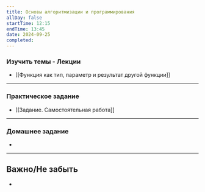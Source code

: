 ```yaml
---
title: Основы алгоритмизации и программирования
allDay: false
startTime: 12:15
endTime: 13:45
date: 2024-09-25
completed:
---
```

### Изучить темы - Лекции

- [[Функция как тип, параметр и результат другой функции]]

---
### Практическое задание

- [[Задание. Самостоятельная работа]]

---
### Домашнее задание

- 

---
## Важно/Не забыть

- 